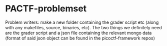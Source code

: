 # PACTF-problemset

Problem writers: make a new folder containing the grader script etc (along with any makefiles, source, binaries, etc). The two things we definitely need are the grader script and a json file containing the relevant mongo data (format of said json object can be found in the picoctf-framework repos)
